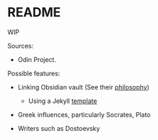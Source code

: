 # README

WIP

Sources:

- Odin Project.

Possible features:

- Linking Obsidian vault (See their [philosophy](https://help.obsidian.md/Obsidian/Obsidian))
    - Using a Jekyll [template](https://digital-garden-jekyll-template.netlify.app/move-your-body-every-day)

- Greek influences, particularly Socrates, Plato
- Writers such as Dostoevsky

